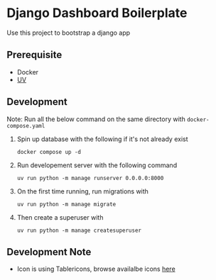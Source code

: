 # Django Dashboard Boilerplate
Use this project to bootstrap a django app

## Prerequisite
- Docker
- [UV](https://docs.astral.sh/uv/getting-started/installation/)

## Development
Note: 
Run all the below command on the same directory with `docker-compose.yaml`


1. Spin up database with the following if it's not already exist

    ```
    docker compose up -d
    ```

2. Run developement server with the following command
    ```
    uv run python -m manage runserver 0.0.0.0:8000
    ```

3. On the first time running, run migrations with
    ```
    uv run python -m manage migrate
    ```

4. Then create a superuser with
    ```
    uv run python -m manage createsuperuser
    ```

## Development Note
- Icon is using Tablericons, browse availalbe icons [here](https://tablericons.com/)
